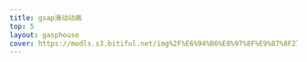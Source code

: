 ```yaml
---
title: gsap滑动动画
top: 5
layout: gasphouse
cover: https://modls.s3.bitiful.net/img%2F%E6%94%B6%E8%97%8F%E9%87%8F27785%E7%94%BB%E5%B8%88%E7%A2%A7%E9%A2%A8%E7%BE%BDLINE%E3%82%B9%E3%82%BF%E3%83%B3%E3%83%97%E7%99%BA%E5%A3%B2%E4%B8%AD%E4%BD%9C%E5%93%8171056106_p0.jpg
---
```


